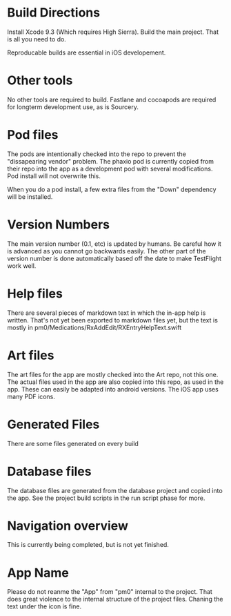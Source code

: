 # Build Directions

Install Xcode 9.3 (Which requires High Sierra). Build the main project. That is all you need to do. 

Reproducable builds are essential in iOS developement.

# Other tools

No other tools are required to build. Fastlane and cocoapods are required for
longterm development use, as is Sourcery.

# Pod files

The pods are intentionally checked into the repo to prevent the "dissapearing vendor"
problem. The phaxio pod is currently copied from their repo into the app as a
development pod with several modifications. Pod install will not overwrite this. 

When you do a pod install, a few extra files from the "Down" dependency will be
installed. 

# Version Numbers

The main version number (0.1, etc) is updated by humans. Be careful how it is
advanced as you cannot go backwards easily. The other part of the version number
is done automatically based off the date to make TestFlight work well. 

# Help files

There are several pieces of markdown text in which the in-app help is written.
That's not yet been exported to markdown files yet, but the text is mostly in 
pm0/Medications/RxAddEdit/RXEntryHelpText.swift

# Art files 

The art files for the app are mostly checked into the Art repo, not this one.
The actual files used in the app are also copied into this repo, as used in the app. These can
easily be adapted into android versions. The iOS app uses many PDF icons.

# Generated Files

There are some files generated on every build

# Database files 

The database files are generated from the database project and copied into the
app. See the project build scripts in the run script phase for more. 

# Navigation overview

This is currently being completed, but is not yet finished. 

# App Name

Please do not reanme the "App" from "pm0" internal to the project. That does
great violence to the internal structure of the project files. Chaning the text
under the icon is fine.
